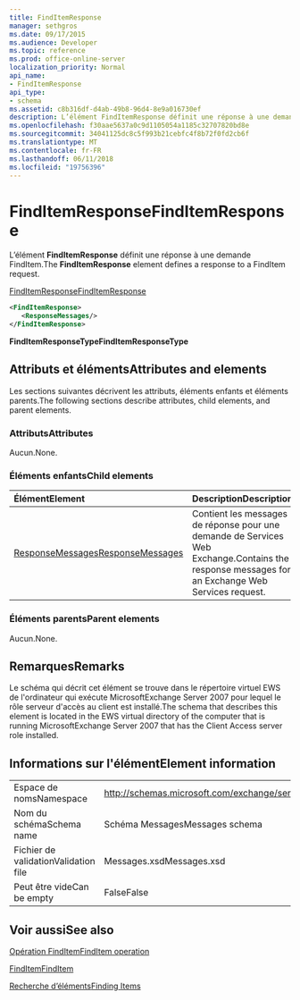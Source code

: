 ```yaml
---
title: FindItemResponse
manager: sethgros
ms.date: 09/17/2015
ms.audience: Developer
ms.topic: reference
ms.prod: office-online-server
localization_priority: Normal
api_name:
- FindItemResponse
api_type:
- schema
ms.assetid: c8b316df-d4ab-49b8-96d4-8e9a016730ef
description: L’élément FindItemResponse définit une réponse à une demande FindItem.
ms.openlocfilehash: f30aae5637a0c9d1105054a1185c32707820bd8e
ms.sourcegitcommit: 34041125dc8c5f993b21cebfc4f8b72f0fd2cb6f
ms.translationtype: MT
ms.contentlocale: fr-FR
ms.lasthandoff: 06/11/2018
ms.locfileid: "19756396"
---
```

# <a name="finditemresponse"></a><span data-ttu-id="1cecf-103">FindItemResponse</span><span class="sxs-lookup"><span data-stu-id="1cecf-103">FindItemResponse</span></span>

<span data-ttu-id="1cecf-104">L’élément **FindItemResponse** définit une réponse à une demande FindItem.</span><span class="sxs-lookup"><span data-stu-id="1cecf-104">The **FindItemResponse** element defines a response to a FindItem request.</span></span> 
  
[<span data-ttu-id="1cecf-105">FindItemResponse</span><span class="sxs-lookup"><span data-stu-id="1cecf-105">FindItemResponse</span></span>](finditemresponse.md)
  
```xml
<FindItemResponse>
   <ResponseMessages/>
</FindItemResponse>
```

 <span data-ttu-id="1cecf-106">**FindItemResponseType**</span><span class="sxs-lookup"><span data-stu-id="1cecf-106">**FindItemResponseType**</span></span>
## <a name="attributes-and-elements"></a><span data-ttu-id="1cecf-107">Attributs et éléments</span><span class="sxs-lookup"><span data-stu-id="1cecf-107">Attributes and elements</span></span>

<span data-ttu-id="1cecf-108">Les sections suivantes décrivent les attributs, éléments enfants et éléments parents.</span><span class="sxs-lookup"><span data-stu-id="1cecf-108">The following sections describe attributes, child elements, and parent elements.</span></span>
  
### <a name="attributes"></a><span data-ttu-id="1cecf-109">Attributs</span><span class="sxs-lookup"><span data-stu-id="1cecf-109">Attributes</span></span>

<span data-ttu-id="1cecf-110">Aucun.</span><span class="sxs-lookup"><span data-stu-id="1cecf-110">None.</span></span>
  
### <a name="child-elements"></a><span data-ttu-id="1cecf-111">Éléments enfants</span><span class="sxs-lookup"><span data-stu-id="1cecf-111">Child elements</span></span>

|<span data-ttu-id="1cecf-112">**Élément**</span><span class="sxs-lookup"><span data-stu-id="1cecf-112">**Element**</span></span>|<span data-ttu-id="1cecf-113">**Description**</span><span class="sxs-lookup"><span data-stu-id="1cecf-113">**Description**</span></span>|
|:-----|:-----|
|[<span data-ttu-id="1cecf-114">ResponseMessages</span><span class="sxs-lookup"><span data-stu-id="1cecf-114">ResponseMessages</span></span>](responsemessages.md) <br/> |<span data-ttu-id="1cecf-115">Contient les messages de réponse pour une demande de Services Web Exchange.</span><span class="sxs-lookup"><span data-stu-id="1cecf-115">Contains the response messages for an Exchange Web Services request.</span></span>  <br/> |
   
### <a name="parent-elements"></a><span data-ttu-id="1cecf-116">Éléments parents</span><span class="sxs-lookup"><span data-stu-id="1cecf-116">Parent elements</span></span>

<span data-ttu-id="1cecf-117">Aucun.</span><span class="sxs-lookup"><span data-stu-id="1cecf-117">None.</span></span>
  
## <a name="remarks"></a><span data-ttu-id="1cecf-118">Remarques</span><span class="sxs-lookup"><span data-stu-id="1cecf-118">Remarks</span></span>

<span data-ttu-id="1cecf-119">Le schéma qui décrit cet élément se trouve dans le répertoire virtuel EWS de l'ordinateur qui exécute MicrosoftExchange Server 2007 pour lequel le rôle serveur d'accès au client est installé.</span><span class="sxs-lookup"><span data-stu-id="1cecf-119">The schema that describes this element is located in the EWS virtual directory of the computer that is running MicrosoftExchange Server 2007 that has the Client Access server role installed.</span></span>
  
## <a name="element-information"></a><span data-ttu-id="1cecf-120">Informations sur l'élément</span><span class="sxs-lookup"><span data-stu-id="1cecf-120">Element information</span></span>

|||
|:-----|:-----|
|<span data-ttu-id="1cecf-121">Espace de noms</span><span class="sxs-lookup"><span data-stu-id="1cecf-121">Namespace</span></span>  <br/> |http://schemas.microsoft.com/exchange/services/2006/messages  <br/> |
|<span data-ttu-id="1cecf-122">Nom du schéma</span><span class="sxs-lookup"><span data-stu-id="1cecf-122">Schema name</span></span>  <br/> |<span data-ttu-id="1cecf-123">Schéma Messages</span><span class="sxs-lookup"><span data-stu-id="1cecf-123">Messages schema</span></span>  <br/> |
|<span data-ttu-id="1cecf-124">Fichier de validation</span><span class="sxs-lookup"><span data-stu-id="1cecf-124">Validation file</span></span>  <br/> |<span data-ttu-id="1cecf-125">Messages.xsd</span><span class="sxs-lookup"><span data-stu-id="1cecf-125">Messages.xsd</span></span>  <br/> |
|<span data-ttu-id="1cecf-126">Peut être vide</span><span class="sxs-lookup"><span data-stu-id="1cecf-126">Can be empty</span></span>  <br/> |<span data-ttu-id="1cecf-127">False</span><span class="sxs-lookup"><span data-stu-id="1cecf-127">False</span></span>  <br/> |
   
## <a name="see-also"></a><span data-ttu-id="1cecf-128">Voir aussi</span><span class="sxs-lookup"><span data-stu-id="1cecf-128">See also</span></span>



[<span data-ttu-id="1cecf-129">Opération FindItem</span><span class="sxs-lookup"><span data-stu-id="1cecf-129">FindItem operation</span></span>](finditem-operation.md)
  
[<span data-ttu-id="1cecf-130">FindItem</span><span class="sxs-lookup"><span data-stu-id="1cecf-130">FindItem</span></span>](finditem.md)


[<span data-ttu-id="1cecf-131">Recherche d’éléments</span><span class="sxs-lookup"><span data-stu-id="1cecf-131">Finding Items</span></span>](http://msdn.microsoft.com/library/63af1f9c-464b-4fca-9ae3-3d60f24ca93c%28Office.15%29.aspx)


